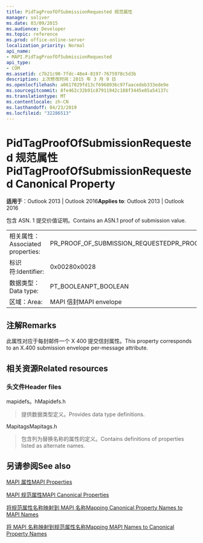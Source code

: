 ```yaml
---
title: PidTagProofOfSubmissionRequested 规范属性
manager: soliver
ms.date: 03/09/2015
ms.audience: Developer
ms.topic: reference
ms.prod: office-online-server
localization_priority: Normal
api_name:
- MAPI.PidTagProofOfSubmissionRequested
api_type:
- COM
ms.assetid: c7b21c90-7fdc-48e4-8197-7675978c5d3b
description: 上次修改时间：2015 年 3 月 9 日
ms.openlocfilehash: a0617029fd13cf6968936c97faacedeb333ede9e
ms.sourcegitcommit: 8fe462c32b91c87911942c188f3445e85a54137c
ms.translationtype: MT
ms.contentlocale: zh-CN
ms.lasthandoff: 04/23/2019
ms.locfileid: "32286513"
---
```

# <a name="pidtagproofofsubmissionrequested-canonical-property"></a><span data-ttu-id="16bdb-103">PidTagProofOfSubmissionRequested 规范属性</span><span class="sxs-lookup"><span data-stu-id="16bdb-103">PidTagProofOfSubmissionRequested Canonical Property</span></span>

  
  
<span data-ttu-id="16bdb-104">**适用于**：Outlook 2013 | Outlook 2016</span><span class="sxs-lookup"><span data-stu-id="16bdb-104">**Applies to**: Outlook 2013 | Outlook 2016</span></span> 
  
<span data-ttu-id="16bdb-105">包含 ASN. 1 提交价值证明。</span><span class="sxs-lookup"><span data-stu-id="16bdb-105">Contains an ASN.1 proof of submission value.</span></span>
  
|||
|:-----|:-----|
|<span data-ttu-id="16bdb-106">相关属性：</span><span class="sxs-lookup"><span data-stu-id="16bdb-106">Associated properties:</span></span>  <br/> |<span data-ttu-id="16bdb-107">PR_PROOF_OF_SUBMISSION_REQUESTED</span><span class="sxs-lookup"><span data-stu-id="16bdb-107">PR_PROOF_OF_SUBMISSION_REQUESTED</span></span>  <br/> |
|<span data-ttu-id="16bdb-108">标识符:</span><span class="sxs-lookup"><span data-stu-id="16bdb-108">Identifier:</span></span>  <br/> |<span data-ttu-id="16bdb-109">0x0028</span><span class="sxs-lookup"><span data-stu-id="16bdb-109">0x0028</span></span>  <br/> |
|<span data-ttu-id="16bdb-110">数据类型：</span><span class="sxs-lookup"><span data-stu-id="16bdb-110">Data type:</span></span>  <br/> |<span data-ttu-id="16bdb-111">PT_BOOLEAN</span><span class="sxs-lookup"><span data-stu-id="16bdb-111">PT_BOOLEAN</span></span>  <br/> |
|<span data-ttu-id="16bdb-112">区域：</span><span class="sxs-lookup"><span data-stu-id="16bdb-112">Area:</span></span>  <br/> |<span data-ttu-id="16bdb-113">MAPI 信封</span><span class="sxs-lookup"><span data-stu-id="16bdb-113">MAPI envelope</span></span>  <br/> |
   
## <a name="remarks"></a><span data-ttu-id="16bdb-114">注解</span><span class="sxs-lookup"><span data-stu-id="16bdb-114">Remarks</span></span>

<span data-ttu-id="16bdb-115">此属性对应于每封邮件一个 X 400 提交信封属性。</span><span class="sxs-lookup"><span data-stu-id="16bdb-115">This property corresponds to an X.400 submission envelope per-message attribute.</span></span>
  
## <a name="related-resources"></a><span data-ttu-id="16bdb-116">相关资源</span><span class="sxs-lookup"><span data-stu-id="16bdb-116">Related resources</span></span>

### <a name="header-files"></a><span data-ttu-id="16bdb-117">头文件</span><span class="sxs-lookup"><span data-stu-id="16bdb-117">Header files</span></span>

<span data-ttu-id="16bdb-118">mapidefs。h</span><span class="sxs-lookup"><span data-stu-id="16bdb-118">Mapidefs.h</span></span>
  
> <span data-ttu-id="16bdb-119">提供数据类型定义。</span><span class="sxs-lookup"><span data-stu-id="16bdb-119">Provides data type definitions.</span></span>
    
<span data-ttu-id="16bdb-120">Mapitags</span><span class="sxs-lookup"><span data-stu-id="16bdb-120">Mapitags.h</span></span>
  
> <span data-ttu-id="16bdb-121">包含列为替换名称的属性的定义。</span><span class="sxs-lookup"><span data-stu-id="16bdb-121">Contains definitions of properties listed as alternate names.</span></span>
    
## <a name="see-also"></a><span data-ttu-id="16bdb-122">另请参阅</span><span class="sxs-lookup"><span data-stu-id="16bdb-122">See also</span></span>



[<span data-ttu-id="16bdb-123">MAPI 属性</span><span class="sxs-lookup"><span data-stu-id="16bdb-123">MAPI Properties</span></span>](mapi-properties.md)
  
[<span data-ttu-id="16bdb-124">MAPI 规范属性</span><span class="sxs-lookup"><span data-stu-id="16bdb-124">MAPI Canonical Properties</span></span>](mapi-canonical-properties.md)
  
[<span data-ttu-id="16bdb-125">将规范属性名称映射到 MAPI 名称</span><span class="sxs-lookup"><span data-stu-id="16bdb-125">Mapping Canonical Property Names to MAPI Names</span></span>](mapping-canonical-property-names-to-mapi-names.md)
  
[<span data-ttu-id="16bdb-126">将 MAPI 名称映射到规范属性名称</span><span class="sxs-lookup"><span data-stu-id="16bdb-126">Mapping MAPI Names to Canonical Property Names</span></span>](mapping-mapi-names-to-canonical-property-names.md)

